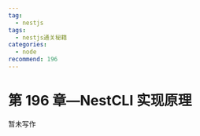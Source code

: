 ```yaml
---
tag:
  - nestjs
tags:
  - nestjs通关秘籍
categories:
  - node
recommend: 196
---
```


# 第 196 章—NestCLI 实现原理

暂未写作
